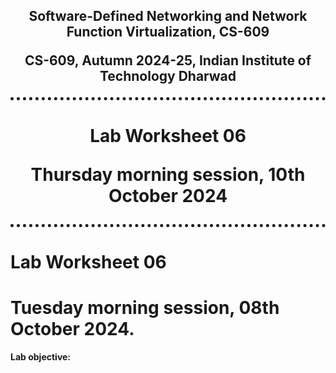<h2 align="center" style="border-bottom: 5px dotted">
   <p> Software-Defined Networking and Network Function Virtualization, CS-609</p>
    <p> CS-609, Autumn 2024-25, Indian Institute of Technology Dharwad </p>
    

</h2>


<!---
## Lab - 04: OpenFlow

### 01-initial-setup
-->


<h1 align="center" style="border-bottom: 5px dotted">
   <p> Lab Worksheet 06</p>
    <p> Thursday morning session, 10th October 2024 </p>
    

</h1>

#   Lab Worksheet 06
# Tuesday morning session, 08th October 2024. 

**Lab objective:** 
